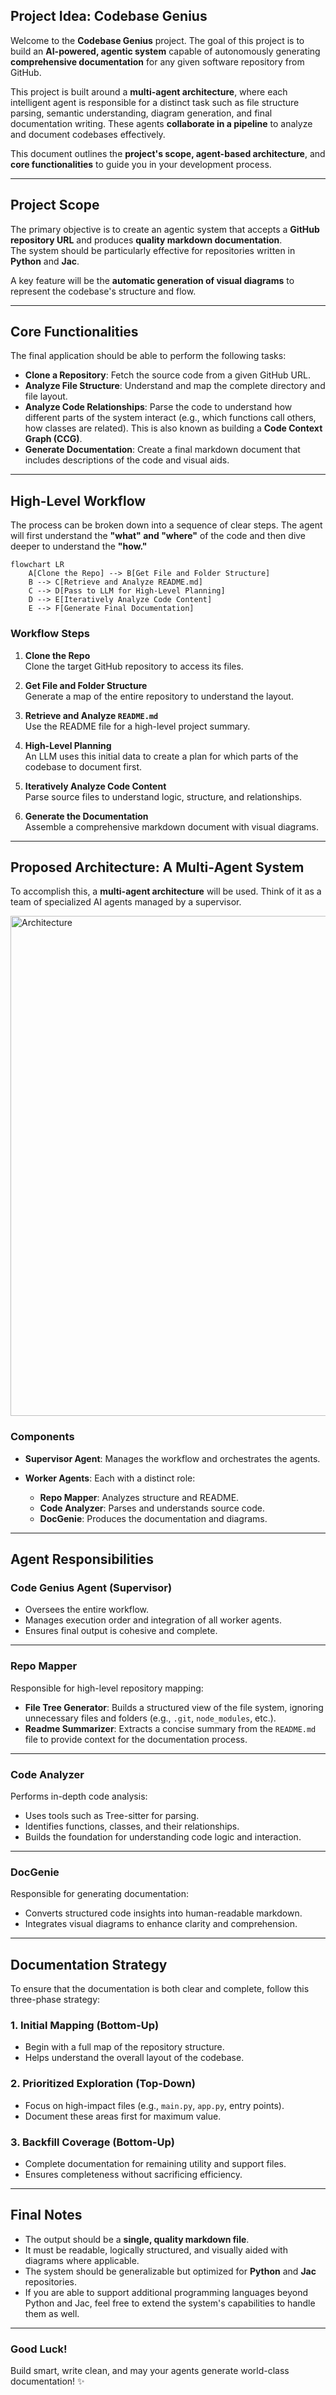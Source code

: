 ## Project Idea: Codebase Genius

Welcome to the **Codebase Genius** project.
The goal of this project is to build an **AI-powered, agentic system** capable of autonomously generating **comprehensive documentation** for any given software repository from GitHub.

This project is built around a **multi-agent architecture**, where each intelligent agent is responsible for a distinct task such as file structure parsing, semantic understanding, diagram generation, and final documentation writing. These agents **collaborate in a pipeline** to analyze and document codebases effectively.

This document outlines the **project's scope, agent-based architecture**, and **core functionalities** to guide you in your development process.

---

## Project Scope

The primary objective is to create an agentic system that accepts    a **GitHub repository URL** and produces **quality markdown documentation**.  
The system should be particularly effective for repositories written in **Python** and **Jac**.

A key feature will be the **automatic generation of visual diagrams** to represent the codebase's structure and flow.

---

## Core Functionalities

The final application should be able to perform the following tasks:

- **Clone a Repository**: Fetch the source code from a given GitHub URL.
- **Analyze File Structure**: Understand and map the complete directory and file layout.
- **Analyze Code Relationships**: Parse the code to understand how different parts of the system interact (e.g., which functions call others, how classes are related). This is also known as building a **Code Context Graph (CCG)**.
- **Generate Documentation**: Create a final markdown document that includes descriptions of the code and visual aids.

---

## High-Level Workflow

The process can be broken down into a sequence of clear steps. The agent will first understand the **"what" and "where"** of the code and then dive deeper to understand the **"how."**

```mermaid
flowchart LR
    A[Clone the Repo] --> B[Get File and Folder Structure]
    B --> C[Retrieve and Analyze README.md]
    C --> D[Pass to LLM for High-Level Planning]
    D --> E[Iteratively Analyze Code Content]
    E --> F[Generate Final Documentation]
```

### Workflow Steps

1. **Clone the Repo**  
   Clone the target GitHub repository to access its files.

2. **Get File and Folder Structure**  
   Generate a map of the entire repository to understand the layout.

3. **Retrieve and Analyze `README.md`**  
   Use the README file for a high-level project summary.

4. **High-Level Planning**  
   An LLM uses this initial data to create a plan for which parts of the codebase to document first.

5. **Iteratively Analyze Code Content**  
   Parse source files to understand logic, structure, and relationships.

6. **Generate the Documentation**  
   Assemble a comprehensive markdown document with visual diagrams.

---

## Proposed Architecture: A Multi-Agent System

To accomplish this, a **multi-agent architecture** will be used. Think of it as a team of specialized AI agents managed by a supervisor.

<img src="/assets/p2_arch.png" alt="Architecture" width="800"/>

### Components

- **Supervisor Agent**:  Manages the workflow and orchestrates the agents.

- **Worker Agents**:  Each with a distinct role:
    - **Repo Mapper**: Analyzes structure and README.
    - **Code Analyzer**: Parses and understands source code.
    - **DocGenie**: Produces the documentation and diagrams.

---

## Agent Responsibilities

### Code Genius Agent (Supervisor)

- Oversees the entire workflow.
- Manages execution order and integration of all worker agents.
- Ensures final output is cohesive and complete.

---

### Repo Mapper

Responsible for high-level repository mapping:

- **File Tree Generator**: Builds a structured view of the file system, ignoring unnecessary files and folders (e.g., `.git`, `node_modules`, etc.).
- **Readme Summarizer**: Extracts a concise summary from the `README.md` file to provide context for the documentation process.

---

### Code Analyzer

Performs in-depth code analysis:

- Uses tools such as Tree-sitter for parsing.
- Identifies functions, classes, and their relationships.
- Builds the foundation for understanding code logic and interaction.

---

### DocGenie

Responsible for generating documentation:

- Converts structured code insights into human-readable markdown.
- Integrates visual diagrams to enhance clarity and comprehension.

---

## Documentation Strategy

To ensure that the documentation is both clear and complete, follow this three-phase strategy:

### 1. Initial Mapping (Bottom-Up)

- Begin with a full map of the repository structure.
- Helps understand the overall layout of the codebase.

### 2. Prioritized Exploration (Top-Down)

- Focus on high-impact files (e.g., `main.py`, `app.py`, entry points).
- Document these areas first for maximum value.

### 3. Backfill Coverage (Bottom-Up)

- Complete documentation for remaining utility and support files.
- Ensures completeness without sacrificing efficiency.

---

## Final Notes

- The output should be a **single, quality markdown file**.
- It must be readable, logically structured, and visually aided with diagrams where applicable.
- The system should be generalizable but optimized for **Python** and **Jac** repositories.
- If you are able to support additional programming languages beyond Python and Jac, feel free to extend the system's capabilities to handle them as well.

---

### Good Luck!

Build smart, write clean, and may your agents generate world-class documentation! ✨
